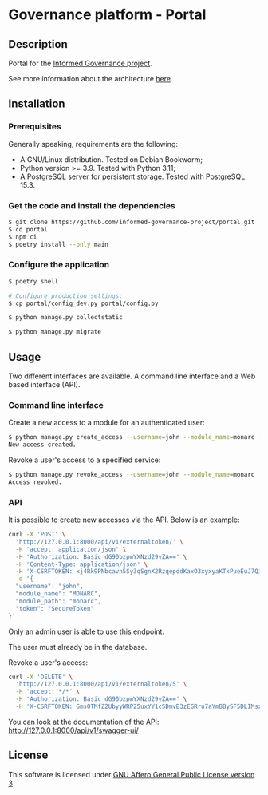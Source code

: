# Governance platform - Portal

## Description

Portal for the
[Informed Governance project](https://github.com/informed-governance-project).

See more information about the architecture
[here](https://github.com/informed-governance-project/architecture#overview).


## Installation

### Prerequisites

Generally speaking, requirements are the following:
- A GNU/Linux distribution. Tested on Debian Bookworm;
- Python version >= 3.9. Tested with Python 3.11;
- A PostgreSQL server for persistent storage. Tested with PostgreSQL 15.3.


### Get the code and install the dependencies

```bash
$ git clone https://github.com/informed-governance-project/portal.git
$ cd portal
$ npm ci
$ poetry install --only main
```

### Configure the application

```bash
$ poetry shell

# Configure production settings:
$ cp portal/config_dev.py portal/config.py

$ python manage.py collectstatic

$ python manage.py migrate
```


## Usage

Two different interfaces are available. A command line interface and a Web based interface (API).

### Command line interface

Create a new access to a module for an authenticated user:

```bash
$ python manage.py create_access --username=john --module_name=monarc --module_path=monarc --token=SecureToken
New access created.
```

Revoke a user's access to a specified service:

```bash
$ python manage.py revoke_access --username=john --module_name=monarc
Access revoked.
```

### API

It is possible to create new accesses via the API. Below is an example:

```bash
curl -X 'POST' \
  'http://127.0.0.1:8000/api/v1/externaltoken/' \
  -H 'accept: application/json' \
  -H 'Authorization: Basic dG90bzpwYXNzd29yZA==' \
  -H 'Content-Type: application/json' \
  -H 'X-CSRFTOKEN: xj4Rk9PNbcavn5Sy3qSgnX2RzqepddKaxO3xyxyaKTxPueEuJ7QihevwJJjF2swa' \
  -d '{
  "username": "john",
  "module_name": "MONARC",
  "module_path": "monarc",
  "token": "SecureToken"
}'
```

Only an admin user is able to use this endpoint.

The user must already be in the database.

Revoke a user's access:

```bash
curl -X 'DELETE' \
  'http://127.0.0.1:8000/api/v1/externaltoken/5' \
  -H 'accept: */*' \
  -H 'Authorization: Basic dG90bzpwYXNzd29yZA==' \
  -H 'X-CSRFTOKEN: GmsOTMfZ2UbyyWRP25uxYY1cSDmvB3zEGRru7aYmBBySF5DLIMszSfuR2WrLqilE'
```


You can look at the documentation of the API:
http://127.0.0.1:8000/api/v1/swagger-ui/



## License

This software is licensed under
[GNU Affero General Public License version 3](https://www.gnu.org/licenses/agpl-3.0.html)

